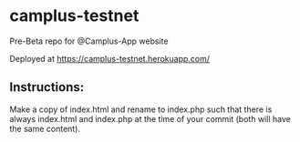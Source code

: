 # camplus-testnet
Pre-Beta repo for @Camplus-App website

Deployed at https://camplus-testnet.herokuapp.com/

## Instructions: 
 Make a copy of index.html and rename to index.php such that there is always index.html and index.php at the time of your commit (both will have the same content).
